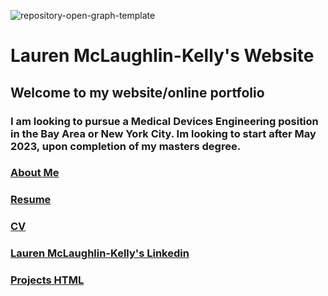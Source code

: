 
![repository-open-graph-template](https://user-images.githubusercontent.com/107513811/217091862-3758a1fb-83b1-41d2-8cef-c856053a7e57.png)

# Lauren McLaughlin-Kelly's Website

## Welcome to my website/online portfolio 


### I am looking to pursue a Medical Devices Engineering position in the Bay Area or New York City. Im looking to start after May 2023, upon completion of my masters degree.

### [About Me](https://lmmk416.github.io/AboutMe.pdf)

### [Resume](https://Lmmk416.github.io/resume.html.pdf)

### [CV](https://Lmmk416.github.io/cv.html.pdf)

### [Lauren McLaughlin-Kelly's Linkedin](http://www.linkedin.com/in/lauren-mclaughlin-kelly)

### [Projects HTML](https://Lmmk416.github.io/projects.html)




